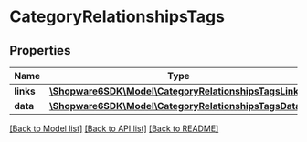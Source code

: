 # CategoryRelationshipsTags

## Properties
Name | Type | Description | Notes
------------ | ------------- | ------------- | -------------
**links** | [**\Shopware6SDK\Model\CategoryRelationshipsTagsLinks**](CategoryRelationshipsTagsLinks.md) |  | [optional] 
**data** | [**\Shopware6SDK\Model\CategoryRelationshipsTagsData[]**](CategoryRelationshipsTagsData.md) |  | [optional] 

[[Back to Model list]](../../README.md#documentation-for-models) [[Back to API list]](../../README.md#documentation-for-api-endpoints) [[Back to README]](../../README.md)

